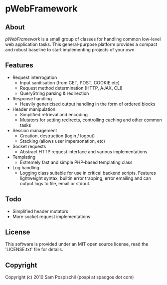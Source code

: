 pWebFramework
=============


About
-----
*pWebFramework* is a small group of classes for handling common low-level web application tasks. This general-purpose platform provides a compact and robust baseline to start implementing projects of your own.


Features
--------
- Request interrogation
    - Input sanitisation (from GET, POST, COOKIE etc)
    - Request method determination (HTTP, AJAX, CLI)
    - QueryString parsing & redirection
- Response handling
    - Heavily genericised output handling in the form of ordered blocks
- Header manipulation
	- Simplified retrieval and encoding
	- Mutators for setting redirects, controlling caching and other common tasks
- Session management
    - Creation, destruction (login / logout)
    - Stacking (allows user impersonation, etc)
- Socket requests
	- Abstract HTTP request interface and various implementations
- Templating
	- Extremely fast and simple PHP-based templating class
- Log handling
	- Logging class suitable for use in critical backend scripts. Features lightweight syntax, builtin error trapping, error emailing and can output logs to file, email or stdout.


Todo
----
- Simplified header mutators
- More socket request implementations


License
-------
This software is provided under an MIT open source license, read the 'LICENSE.txt' file for details.


Copyright
---------
Copyright (c) 2010 Sam Pospischil (pospi at spadgos dot com)
